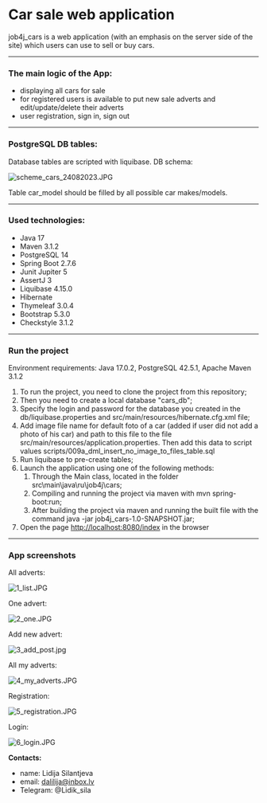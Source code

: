 # Car sale web application

job4j_cars is a web application (with an emphasis on the server side of the site) which users can use to sell or buy cars.

---

### The main logic of the App:

* displaying all cars for sale
* for registered users is available to put new sale adverts and edit/update/delete their adverts
* user registration, sign in, sign out

---

### PostgreSQL DB tables:

Database tables are scripted with liquibase. DB schema:

![scheme_cars_24082023.JPG](db/scheme_cars_24082023.JPG)

Table car_model should be filled by all possible car makes/models.

---

### Used technologies:

* Java 17
* Maven 3.1.2
* PostgreSQL 14
* Spring Boot 2.7.6
* Junit Jupiter 5
* AssertJ 3
* Liquibase 4.15.0
* Hibernate
* Thymeleaf 3.0.4
* Bootstrap 5.3.0
* Checkstyle 3.1.2

---

### Run the project

Environment requirements: Java 17.0.2, PostgreSQL 42.5.1, Apache Maven 3.1.2

1. To run the project, you need to clone the project from this repository;
2. Then you need to create a local database "cars_db";
3. Specify the login and password for the database you created in the db/liquibase.properties and src/main/resources/hibernate.cfg.xml file;
4. Add image file name for default foto of a car (added if user did not add a photo of his car) and path to this file to the file src/main/resources/application.properties. Then add this data to script values scripts/009a_dml_insert_no_image_to_files_table.sql
5. Run liquibase to pre-create tables;
6. Launch the application using one of the following methods:
   1. Through the Main class, located in the folder src\\main\\java\\ru\\job4j\\cars;
   2. Compiling and running the project via maven with mvn spring-boot:run;
   3. After building the project via maven and running the built file with the command java -jar job4j\_cars-1.0-SNAPSHOT.jar;
7. Open the page [http://localhost:8080/index](http://localhost:8080/index) in the browser

---

### App screenshots

All adverts:

![1_list.JPG](assets/1_list.JPG)

One advert:

![2_one.JPG](assets/2_one.JPG)

Add new advert:

![3_add_post.jpg](assets/3_add_post.jpg)

All my adverts:

![4_my_adverts.JPG](assets/4_my_adverts.JPG)

Registration:

![5_registration.JPG](assets/5_registration.JPG)

Login:

![6_login.JPG](assets/6_login.JPG)

**Contacts:**
* name: Lidija Silantjeva
* email: dalilija@inbox.lv
* Telegram: @Lidik_sila